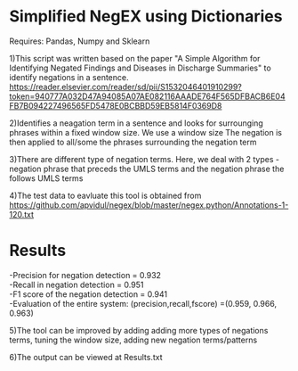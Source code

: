 # Simplified NegEX using Dictionaries

Requires: Pandas, Numpy and Sklearn


1)This script was written based on the paper "A Simple Algorithm for Identifying Negated Findings and Diseases in Discharge Summaries" to identify negations in a sentence.<br>
https://reader.elsevier.com/reader/sd/pii/S1532046401910299?token=940777A032D47A94085A07AE082116AAADE764F565DFBACB6E04FB7B094227496565FD5478E0BCBBD59EB5814F0369D8

2)Identifies a neagation term in a sentence and looks for surrounging phrases within a fixed window size. We use a window size The negation is then applied to all/some the phrases surrounding the negation term <br>

3)There are different type of negation terms. Here, we deal with 2 types 
-negation phrase that preceds the UMLS terms and the negation phrase the follows UMLS terms<br>

4)The test data to eavluate this tool is obtained from https://github.com/apvidul/negex/blob/master/negex.python/Annotations-1-120.txt <br>

# Results<br>
-Precision for negation detection = 0.932<br>
-Recall in negation detection = 0.951<br>
-F1 score of the negation detection = 0.941<br>
-Evaluation of the entire system:  (precision,recall,fscore) =(0.959, 0.966, 0.963) <br>

5)The tool can be improved by adding adding more types of negations terms, tuning the window size, adding new negation terms/patterns<br>

6)The output can be viewed at Results.txt

